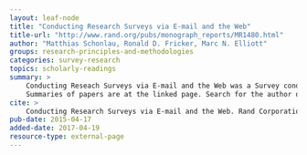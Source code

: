 ```yaml
---
layout: leaf-node
title: "Conducting Research Surveys via E-mail and the Web"
title-url: "http://www.rand.org/pubs/monograph_reports/MR1480.html"
author: "Matthias Schonlau, Ronald D. Fricker, Marc N. Elliott"
groups: research-principles-and-methodologies
categories: survey-research
topics: scholarly-readings
summary: >
    Conducting Reseach Surveys via E-mail and the Web was a Survey conducted by the Rand Corporation
    Summaries of papers are at the linked page. Search for the author or paper title for additional information.
cite: >
    Conducting Research Surveys via E-mail and the Web. Rand Corporation. Retrieved from : http://www.rand.org/pubs/monograph_reports/MR1480.html
pub-date: 2015-04-17
added-date: 2017-04-19
resource-type: external-page
---
```

